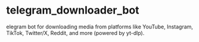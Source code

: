 # telegram_downloader_bot
 elegram bot for downloading media from platforms like YouTube, Instagram, TikTok, Twitter/X, Reddit, and more (powered by yt-dlp).
